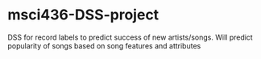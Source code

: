# msci436-DSS-project
DSS for record labels to predict success of new artists/songs. Will predict popularity of songs based on song features and attributes
